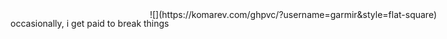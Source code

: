 occasionally, i get paid to break things 

<div style="position: fixed; top: 50px; right: 50px;">
    ![](https://komarev.com/ghpvc/?username=garmir&style=flat-square)
</div>




